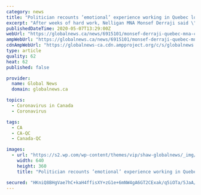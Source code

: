 ```yaml
---
category: news
title: "Politician recounts ’emotional’ experience working in Quebec long-term care home hit by COVID-19"
excerpt: "After weeks of hard work, Nelligan MNA Monsef Derraji said \"things are better now\" at Residence Herron in Dorval, Que., a long-term care home hit hard by the COVID-19 pandemic."
publishedDateTime: 2020-05-07T13:29:00Z
webUrl: "https://globalnews.ca/news/6915101/monsef-derraji-quebec-mna-coronavirus-covid-19-residence-herron/"
ampWebUrl: "https://globalnews.ca/news/6915101/monsef-derraji-quebec-mna-coronavirus-covid-19-residence-herron/amp/"
cdnAmpWebUrl: "https://globalnews-ca.cdn.ampproject.org/c/s/globalnews.ca/news/6915101/monsef-derraji-quebec-mna-coronavirus-covid-19-residence-herron/amp/"
type: article
quality: 62
heat: 62
published: false

provider:
  name: Global News
  domain: globalnews.ca

topics:
  - Coronavirus in Canada
  - Coronavirus

tags:
  - CA
  - CA-QC
  - Canada-QC

images:
  - url: "https://s2.wp.com/wp-content/themes/vip/shaw-globalnews/_img/video-still.png"
    width: 640
    height: 360
    title: "Politician recounts ’emotional’ experience working in Quebec long-term care home hit by COVID-19"

secured: "HKniQ8BHgVae7hC+kaH4ffisXY+zG1e+6mNW4gA6GT2CExak/q5iOTa/5JaA/0/SM8U4OBmmDHfqlgFK0VfjuscJ5f7T39mv34nRHCV3SE2rVmNWy96SI3e4+/SzxKc8pH7LRNLjni08SPQQvUj2jv/eL3zpDVJj74+4yduTR6q9BkY/Z1etY84KuAIp/E3CHCm93EuLXk01FoSaeMCY4Xymwnc+kV8/cGmsKsfe6Dg2Mr64zoeaPpd/m1D3yxbd0UOB57GusL+Wl3fQTyeaFuBNerGW4JqdZmT/JHxyj/iNqBcdhlCrYoq52HPEiReW;JoyLZ8CWHxuhVKp3M2GwYw=="
---
```


